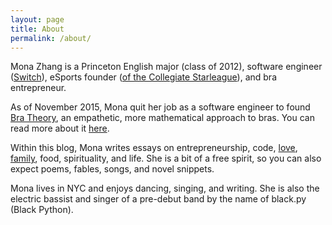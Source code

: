 ```yaml
---
layout: page
title: About
permalink: /about/
---
```


Mona Zhang is a Princeton English major (class of 2012), software engineer ([Switch](https://en.wikipedia.org/wiki/Switch_(app))), eSports founder ([of the Collegiate Starleague](www.cstarleague.com)), and bra entrepreneur.

As of November 2015, Mona quit her job as a software engineer to found [Bra Theory](https://bratheory.com/about/), an empathetic, more mathematical approach to bras. You can read more about it [here](https://bratheory.com/).

Within this blog, Mona writes essays on entrepreneurship, code, [love](https://medium.com/@hazelynut/why-we-fall-in-butterfly-love-cfdb01474068), [family](https://medium.com/@hazelynut/my-father-4d23672e5a3b), food, spirituality, and life. She is a bit of a free spirit, so you can also expect poems, fables, songs, and novel snippets.

Mona lives in NYC and enjoys dancing, singing, and writing. She is also the electric bassist and singer of a pre-debut band by the name of black.py (Black Python).